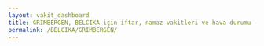 ```yaml
---
layout: vakit_dashboard
title: GRIMBERGEN, BELCIKA için iftar, namaz vakitleri ve hava durumu - ilçe/eyalet seç
permalink: /BELCIKA/GRIMBERGEN/
---
```


<script type="text/javascript">
  var GLOBAL_COUNTRY = 'BELCIKA';
  var GLOBAL_CITY = 'GRIMBERGEN';
  var GLOBAL_STATE = '';
  var lat = 72;
  var lon = 21;
</script>
